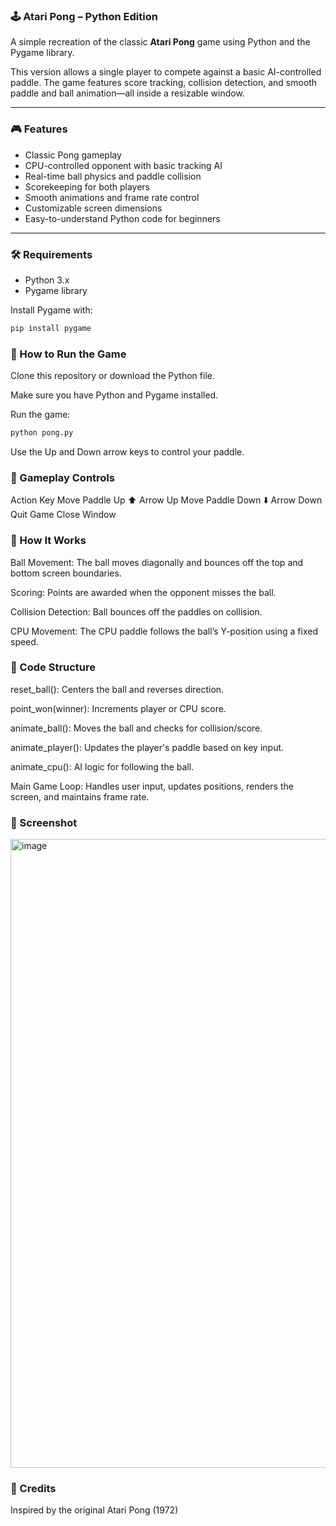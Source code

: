 ### 🕹️ Atari Pong – Python Edition

A simple recreation of the classic **Atari Pong** game using Python and the Pygame library.

This version allows a single player to compete against a basic AI-controlled paddle. The game features score tracking, collision detection, and smooth paddle and ball animation—all inside a resizable window.

---

### 🎮 Features

- Classic Pong gameplay
- CPU-controlled opponent with basic tracking AI
- Real-time ball physics and paddle collision
- Scorekeeping for both players
- Smooth animations and frame rate control
- Customizable screen dimensions
- Easy-to-understand Python code for beginners

---

### 🛠️ Requirements

- Python 3.x
- Pygame library

Install Pygame with:

```bash
pip install pygame
```
### 🚀 How to Run the Game
Clone this repository or download the Python file.

Make sure you have Python and Pygame installed.

Run the game:

```bash
python pong.py
```
Use the Up and Down arrow keys to control your paddle.

### 🎨 Gameplay Controls
Action	Key
Move Paddle Up	⬆️ Arrow Up
Move Paddle Down	⬇️ Arrow Down
Quit Game	Close Window

### 🧠 How It Works
Ball Movement: The ball moves diagonally and bounces off the top and bottom screen boundaries.

Scoring: Points are awarded when the opponent misses the ball.

Collision Detection: Ball bounces off the paddles on collision.

CPU Movement: The CPU paddle follows the ball’s Y-position using a fixed speed.

### 🧾 Code Structure
reset_ball(): Centers the ball and reverses direction.

point_won(winner): Increments player or CPU score.

animate_ball(): Moves the ball and checks for collision/score.

animate_player(): Updates the player's paddle based on key input.

animate_cpu(): AI logic for following the ball.

Main Game Loop: Handles user input, updates positions, renders the screen, and maintains frame rate.

### 📸 Screenshot

<img width="1919" height="1006" alt="image" src="https://github.com/user-attachments/assets/50722105-c925-44c7-b89c-ab1edbec1684" />





### 🙌 Credits
Inspired by the original Atari Pong (1972)
